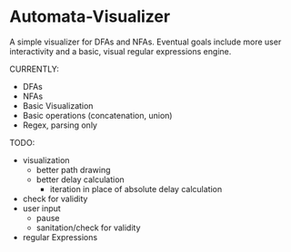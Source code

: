 Automata-Visualizer
===================

A simple visualizer for DFAs and NFAs. Eventual goals include more user
interactivity and a basic, visual regular expressions engine.

CURRENTLY:
- DFAs
- NFAs
- Basic Visualization
- Basic operations (concatenation, union)
- Regex, parsing only

TODO:
- visualization
  + better path drawing
  + better delay calculation
    + iteration in place of absolute delay calculation
- check for validity
- user input
  + pause
  + sanitation/check for validity
- regular Expressions
